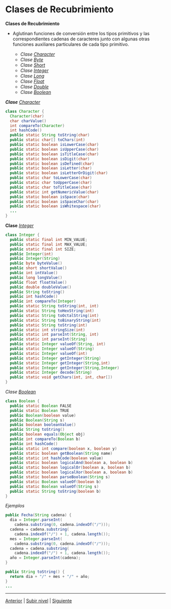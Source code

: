 # Clases de Recubrimiento


**Clases de Recubrimiento**  
* Aglutinan funciones de conversión entre los tipos primitivos y las correspondientes cadenas de caracteres junto con algunas otras funciones auxiliares particulares de cada tipo primitivo.


	+ *Clase* [*Character*](https://docs.oracle.com/javase/8/docs/api/java/lang/Character.html)
	+ *Clase* [*Byte*](https://docs.oracle.com/javase/8/docs/api/java/lang/Byte.html)
	+ *Clase* [*Short*](https://docs.oracle.com/javase/8/docs/api/java/lang/Short.html)
	+ *Clase* [*Integer*](https://docs.oracle.com/javase/8/docs/api/java/lang/Integer.html)
	+ *Clase* [*Long*](https://docs.oracle.com/javase/8/docs/api/java/lang/Long.html)
	+ *Clase* [*Float*](https://docs.oracle.com/javase/8/docs/api/java/lang/Float.html)
	+ *Clase* [*Double*](https://docs.oracle.com/javase/8/docs/api/java/lang/Double.html)
	+ *Clase* [*Boolean*](https://docs.oracle.com/javase/8/docs/api/java/lang/Boolean.html)


***Clase*** [*Character*](https://docs.oracle.com/javase/8/docs/api/java/lang/Character.html) 
```java
class Character {
  Character(char)
  char charValue()
  int compareTo(Character)
  int hashCode()
  public static String toString(char)
  public static char[] toChars(int)
  public static boolean isLowerCase(char)
  public static boolean isUpperCase(char)
  public static boolean isTitleCase(char)
  public static boolean isDigit(char)
  public static boolean isDefined(char)
  public static boolean isLetter(char)
  public static boolean isLetterOrDigit(char)
  public static char toLowerCase(char)
  public static char toUpperCase(char)
  public static char toTitleCase(char)
  public static int getNumericValue(char)
  public static boolean isSpace(char)
  public static boolean isSpaceChar(char)
  public static boolean isWhitespace(char)
  ...
}
```


 **Clase** [*Integer*](https://docs.oracle.com/javase/8/docs/api/java/lang/Integer.html) 


```java
class Integer {
  public static final int MIN_VALUE;
  public static final int MAX_VALUE;
  public static final int SIZE;
  public Integer(int)
  public Integer(String)
  public byte byteValue()
  public short shortValue()
  public int intValue()
  public long longValue()
  public float floatValue()
  public double doubleValue()
  public String toString()
  public int hashCode()
  public int compareTo(Integer)
  public static String toString(int, int)
  public static String toHexString(int)
  public static String toOctalString(int)
  public static String toBinaryString(int)
  public static String toString(int)
  public static int stringSize(int)
  public static int parseInt(String, int)
  public static int parseInt(String)
  public static Integer valueOf(String, int)
  public static Integer valueOf(String)
  public static Integer valueOf(int)
  public static Integer getInteger(String)
  public static Integer getInteger(String,int)
  public static Integer getInteger(String,Integer)
  public static Integer decode(String)
  public static void getChars(int, int, char[])
}
```

*Clase* [*Boolean*](https://docs.oracle.com/javase/8/docs/api/java/lang/Boolean.html) 


```java
class Boolean {
  public static Boolean FALSE
  public static Boolean TRUE
  public Boolean(boolean value)
  public Boolean(String s)
  public boolean booleanValue()
  public String toString()
  public boolean equals(Object obj)
  public int compareTo(Boolean b)
  public int hashCode()
  public static int compare(boolean x, boolean y)
  public static boolean getBoolean(String name)
  public static int hashCode(boolean value)
  public static boolean logicalAnd(boolean a, boolean b)
  public static boolean logicalOr(boolean a, boolean b)
  public static boolean logicalXor(boolean a, boolean b)
  public static boolean parseBoolean(String s)
  public static Boolean valueOf(boolean b)
  public static Boolean valueOf(String s)
  public static String toString(boolean b)
}
```
*Ejemplos*


```java
public Fecha(String cadena) {
  dia = Integer.parseInt(
    cadena.substring(0, cadena.indexOf("/")));
  cadena = cadena.substring(
    cadena.indexOf("/") + 1, cadena.length());
  mes = Integer.parseInt(
    cadena.substring(0, cadena.indexOf("/")));
  cadena = cadena.substring(
    cadena.indexOf("/") + 1, cadena.length());
  año = Integer.parseInt(cadena);
}

public String toString() {
  return dia + "/" + mes + "/" + año;
}
...
```

---



[Anterior](../u5classMembers/README.md) | [Subir nivel](../README.md) | [Siguiente](../u7stringsManipulation/README.md)
